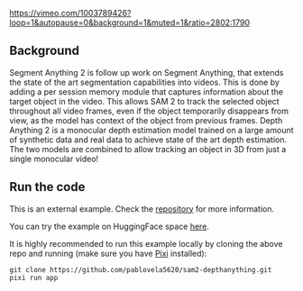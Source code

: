 <!--[metadata]
title = "Sam2 + DepthAnything2"
tags = ["2D", "3D", "HuggingFace", "Depth", "Pinhole camera", "SAM", "Segmentation"]
source = "https://github.com/pablovela5620/sam2-depthanything"
thumbnail = "https://static.rerun.io/sam2_depthanything/ecc229c54a04c55bfba236f86e15cd285429e412/480w.png"
thumbnail_dimensions = [480, 276]
-->


https://vimeo.com/1003789426?loop=1&autopause=0&background=1&muted=1&ratio=2802:1790

## Background
Segment Anything 2 is follow up work on Segment Anything, that extends the state of the art segmentation capabilities into videos. This is done by adding a per session memory module that captures information about the target object in the video. This allows SAM 2 to track the selected object throughout all video frames, even if the object temporarily disappears from view, as the model has context of the object from previous frames. Depth Anything 2 is a monocular depth estimation model trained on a large amount of synthetic data and real data to achieve state of the art depth estimation. The two models are combined to allow tracking an object in 3D from just a single monocular video!

## Run the code
This is an external example. Check the [repository](https://github.com/pablovela5620/sam2-depthanything) for more information.

You can try the example on HuggingFace space [here](https://huggingface.co/spaces/pablovela5620/sam2-depthanything).

It is highly recommended to run this example locally by cloning the above repo and running (make sure you have [Pixi](https://pixi.sh/latest/#installation) installed):
```
git clone https://github.com/pablovela5620/sam2-depthanything.git
pixi run app
```
